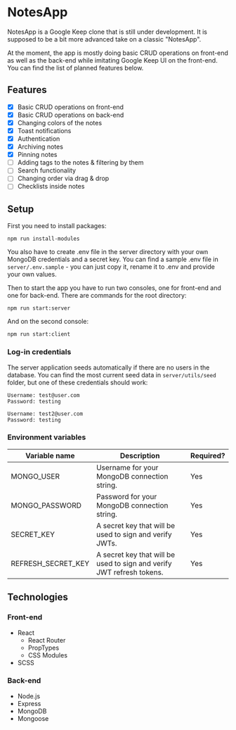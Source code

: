 # NotesApp

NotesApp is a Google Keep clone that is still under development. It is supposed to be a bit more advanced take on a classic "NotesApp".

At the moment, the app is mostly doing basic CRUD operations on front-end as well as the back-end while imitating Google Keep UI on the front-end. You can find the list of planned features below.

## Features

- [x] Basic CRUD operations on front-end
- [x] Basic CRUD operations on back-end
- [x] Changing colors of the notes
- [x] Toast notifications
- [x] Authentication
- [x] Archiving notes
- [x] Pinning notes
- [ ] Adding tags to the notes & filtering by them
- [ ] Search functionality
- [ ] Changing order via drag & drop
- [ ] Checklists inside notes

## Setup

First you need to install packages:

```
npm run install-modules
```

You also have to create .env file in the server directory with your own MongoDB credentials and a secret key. You can find a sample .env file in `server/.env.sample` - you can just copy it, rename it to .env and provide your own values.

Then to start the app you have to run two consoles, one for front-end and one for back-end. There are commands for the root directory:

```
npm run start:server
```

And on the second console:

```
npm run start:client
```

### Log-in credentials

The server application seeds automatically if there are no users in the database. You can find the most current seed data in `server/utils/seed` folder, but one of these credentials should work:

```
Username: test@user.com
Password: testing
```

```
Username: test2@user.com
Password: testing
```

### Environment variables

| Variable name      | Description                                                           | Required? |
| ------------------ | --------------------------------------------------------------------- | --------- |
| MONGO_USER         | Username for your MongoDB connection string.                          | Yes       |
| MONGO_PASSWORD     | Password for your MongoDB connection string.                          | Yes       |
| SECRET_KEY         | A secret key that will be used to sign and verify JWTs.               | Yes       |
| REFRESH_SECRET_KEY | A secret key that will be used to sign and verify JWT refresh tokens. | Yes       |

## Technologies

### Front-end

- React
  - React Router
  - PropTypes
  - CSS Modules
- SCSS

### Back-end

- Node.js
- Express
- MongoDB
- Mongoose

